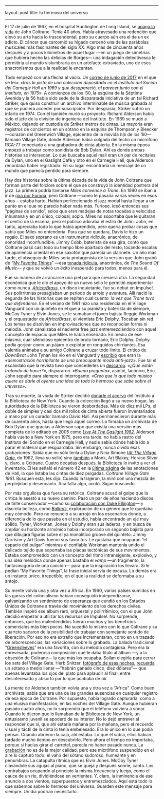 - - - -
layout: post
title: lo hermoso del universo
- - - -

El 17 de julio de 1967, en el hospital Huntington de Long Island, se [apagó la vida](https://www.nytimes.com/1967/07/18/archives/john-coltrane-jazz-star-dies-inventive-saxophone-player-40.html) de John Coltrane. Tenía 40 años. Había atravesado una redención que elevó su arte hacia lo trascendental, pero su cuerpo aún era el de un ex adicto. El cáncer que carcomió su hígado cercenó una de las parábolas musicales más fascinantes del siglo XX. Algo más de cincuenta años después y a pocos kilómetros de aquel lugar —en un juego de simetrías que hubiera hecho las delicias de Borges— una indagación detectivesca le permitiría al mundo vislumbrarla en un artefacto extraviado, uno de esos anacronismos que a la realidad le encantan.

Todo empezó con una flecha al vacío. Un [correo de junio de 2017](https://listserv.loc.gov/cgi-bin/wa?A2=ind1701&L=ARSCLIST&P=65289) en el que se leía: *«tras la pista de una colección depositada en el Instituto del Sonido del Carnegie Hall en 1969 y que desapareció, al parecer junto con el Instituto, en 1975»*. A comienzos de los ’60, la esquina de la Séptima Avenida y la 56 había sido sede de la disparatada iniciativa de un tal Richard Striker, que quiso construir un archivo interminable de música grabada al que se pudiera acceder por suscripción. Por desgracia, Striker sufrió un infarto en 1974. Con él también murió su proyecto. Richard Alderson había sido el jefe de la división de ingeniería del Instituto. En 1969 se mudó a México, dejando en custodia de Striker metros de cintas. La mayoría eran registros de conciertos en un sótano en la esquina de Thompson y Bleecker —corazón del Greenwich Village, epicentro de la movida *hip* de los ’60— llamado Village Gate, donde Alderson había colgado del techo un micrófono RCA-77 conectado a una grabadora de cinta abierta. En la misma época empezó a trabajar como sonidista de Bob Dylan. Ahí es donde ambas historias se intersecan. Lo que buscaba aquel mail eran un par de recitales de Dylan, uno en el Gaslight Café y otro en el Carnegie Hall, que Alderson recordaba haber registrado. En su lugar encontraría un mensaje de un mundo que parecía perdido para siempre.

Hay dos historias sobre la última década de la vida de John Coltrane que forman parte del folclore sobre el que se construyó la identidad postrera del jazz. La primera podría llamarse *Miles convence a Trane*. En 1960 se iban a ir de [gira por Europa](https://digital.nepr.net/music/2016/09/22/john-coltranes-final-tour-with-miles-davis/), pero Coltrane —como le pasaría varias veces en esos años— estaba harto. Habían perfeccionado el jazz modal hasta llegar a un punto en el que no parecía haber nada más. Furioso, ideó entonces sus “páginas de sonido”, solos que eran madejas de notas tocadas a velocidad inhumana y en un único, colosal, soplo. Miles no soportaba que le quitaran el centro de la escena, pero el público adoraba el estilo de John. John, en tanto, apreciaba todo lo que había aprendido, pero quería probar cosas que sabía que Miles no entendería. Para que se quedara, Davis le hizo un regalo. El saxo soprano es un instrumento ridículo, anacrónico, de sonoridad inconfundible. Jimmy Cobb, baterista de esa gira, contó que Coltrane pasó casi todo su tiempo libre apartado del resto, tocando escalas de apariencia oriental en ese saxofón que parecía un clarinete. Un año más tarde, el obsequio de Miles sería protagonista de la versión que John grabó de “[My Favorite Things](https://youtu.be/JQvc-Gkwhow)” —esa [tonada ridícula](https://youtu.be/2G6dd7ikrXs), anacrónica, de *The Sound Of Music*— y que se volvió un éxito inesperado para todos, menos para él.

Fue su manera de arrancarse una piel para que creciera otra. La seguridad económica que le dio el apoyo de un nuevo sello le permitió experimentar como nunca. *[Africa/Brass](https://open.spotify.com/album/04nfBhMWMp1Y6zhl4o0psq)*, un disco inquietante, fue su debut en Impulse!. Sus polirritmias presagiaban un periodo de arrojo y aventura. Allí nació la segunda de las historias que se repiten cual cuento: *la vez que Trane tuvo que defenderse*. En el verano de 1961 hizo una residencia en el Village Vanguard con un quinteto en el que a su pianista y baterista de siempre, McCoy Tyner y Elvin Jones, se le sumaban el joven bajista Reggie Workman y el orquestador de *Africa/Brass*, el vientista Eric Dolphy. Tocaban sin red. Los temas se disolvían en improvisaciones que no reconocían forma ni melodía. John canalizaba el naciente free jazz entremezclándolo con aquel concepto de espacio que Miles le había enseñado. En medio de ese miasma, cual silencioso epicentro de bruto tornado, Eric Dolphy. Dolphy podía gorjear como un pájaro o explotar en ronquidos chirriantes. Esa valentía animaba a su amigo Coltrane a cruzar todo límite. El crítico de *DownBeat* John Tynan los vio en el Vanguard y [escribió](https://www.listeningsessions.ca/p/eavesdropping-on-john-coltrane-in) que eran la *«demostración horripilante de una preocupante moda anti-jazz»*. Fue tal el escándalo que la revista tuvo que concederles un [descargo](https://downbeat.com/microsites/prestige/dolphy-interview.html). *«¿Qué están tratando de hacer?»*, dispararon. *«Buena pregunta»*, asintió, lacónico, Eric. John sepultó para siempre el interrogante. *«Creo que lo que todo músico quiere es darle al oyente una idea de todo lo hermoso que sabe sobre el universo»*.



Tras su muerte, la viuda de Striker decidió [donarle el acervo](https://www.nypl.org/blog/2023/07/28/how-pair-unreleased-john-coltrane-tapes-surfaced-nypl) del Instituto a la Biblioteca de New York. Cuando la colección llegó a su nuevo hogar, las autoridades de la Biblioteca se vieron desbordadas. Más de diez mil LPs, el doble de simples y casi dos mil rollos de cinta abierta fueron inventariados a mano por un curador llamado David Hall. Así permanecieron durante más de cuarenta años, hasta que llegó aquel correo. Lo firmaba un archivista de Bob Dylan que gracias a Alderson supo que existía una versión más completa de lo editado en 2005 como *[Live At The Gaslight 1962](https://open.spotify.com/album/19xz9yHTLzLRC0CL38lfw6)*. Alderson había vuelto a New York en 1975, pero era tarde: no había rastro del Instituto del Sonido en el Carnegie Hall, y nadie sabía dónde había ido a parar el material que resguardaba. Sin embargo, nunca olvidó esas grabaciones. Sabía que no sólo tenía a Dylan y Nina Simone (*[At The Village Gate](https://open.spotify.com/album/71XzA1szstQ1hDAnX1NeSH)*, de 1962, lleva su sello) sino [también](https://media.npr.org/assets/img/2023/05/31/herb-snitzer---village-gate-marquee_custom-10c55cdb4a3aad9dc5e69546f524305d8eaaf2e9-s800-c85.webp) a Monk, Art Blakey, Horace Silver y, claro, a Coltrane. Cuatro décadas después, la Biblioteca lo invitó a ver el inventario. Él les señaló el número 42 en la [última página](https://www.nypl.org/scout/_next/image?url=https%3A%2F%2Fdrupal.nypl.org%2Fsites-drupal%2Fdefault%2Ffiles%2Fstyles%2Fmax_width_960%2Fpublic%2F2023-07%2FImage10-InstituteOfSound_Handwritten.jpg%3Fitok%3DFn8umR8x&w=1920&q=90) de las anotaciones de Hall, la que listaba las cintas de diez pulgadas. *Coltrane Village Gate 1961*. Busquen esta, les dijo. Cuando la trajeron, la miró con una mezcla de perplejidad y desencanto. Acá falta algo, acotó. Sigan buscando.

Por más orgullosa que fuera su retórica, Coltrane acusó el golpe que la crítica le asestó a su nuevo camino. Pasó un par de años haciendo discos de tinte conservador —como su [colaboración con Duke Ellington](https://open.spotify.com/album/1OvmilWKtrabJGEpPRlgK5)— y discreta belleza, como *[Ballads](https://open.spotify.com/album/2fdnSzyVkyG5R0VJgo9Gv5)*, exploración de un género que le quedaba muy cómodo. Pero no renunció a su arrojo en los escenarios donde, a diferencia de lo que pasaba en el estudio, había encontrado un eje muy sólido. Tyner, Workman, Jones y Dolphy eran sus laderos, y en busca de ampliar su horizonte armónico había incorporado un segundo bajista para que dibujara figuras sobre el ya monolítico groove del quinteto. Jimmy Garrison y Art Davis fueron sus favoritos. Le gustaba que ocuparan “el espacio del pulgar” mientras el confiable Workman mantenía unido el delicado tejido que soportaba las placas tectónicas de sus movimientos. Estaba comprometido con un concepto del ritmo intransigente, explosivo, y una idea melódica donde apenas bastaba el *vamp* —un fragmento, la fantasmagoría de una canción— para que la inspiración los llevara. Si le pedían “My Favorite Things”, la frase inicial servía de excusa. Lo demás era un instante único, irrepetible, en el que la realidad se deformaba a su antojo.

Su mente volvía una y otra vez a África. En 1960, varios países sumidos en las garras del colonialismo habían conseguido independizarse, galvanizando un sentimiento de esperanza que cundió en los Estados Unidos de Coltrane a través del movimiento de los derechos civiles. También inspiró ese álbum raro, orquestal y polirrítimico, con el que John decidió empezar a utilizar los recursos de Impulse!. No sorprende, entonces, que los malentendidos fueran muchos y los beneficios comerciales más bien pocos. No sucedió lo mismo con lo que Coltrane y su cuarteto sacaron de la posibilidad de trabajar con semejante sentido de liberación. Por eso no era extraño que incrementaran, como en un trazado de arborescencias, las variaciones sobre lo grabado. La balada tradicional “[Greensleeves](https://open.spotify.com/track/2cPVD6TirfJ8a9LbFNpjrx)” era una favorita, con su melodía contagiosa. Pero era la enrevesada, poderosa composición que le daba título al álbum —y a la obsesión de Coltrane— la que más los ocupaba. Solían elegirla para cerrar los sets del Village Gate. Herb Snitzer, [fotógrafo de esas noches](https://risdmuseum.org/art-design/collection/john-coltrane-backstage-village-gate-new-york-city-1961-201513227), [recuerda](https://www.newyorker.com/culture/culture-desk/a-newly-discovered-realm-of-accomplishment-for-john-coltrane) un sótano a medio llenar —“habrán ganado cinco, diez dólares”— que apenas levantaba los ojos del plato para aplaudir al final, entre desinteresado y absorto por lo que acababa de oír.

La mente de Alderson también volvía una y otra vez a “Africa”. Como buen archivista, sabía que era una de las grandes ausencias en cualquier registro de esa época de Coltrane. Por supuesto, había logrado capturarla, como a una elusiva manifestación, en las noches del Village Gate. Aunque hubieran pasado cuatro años, no lo sorprendió que el teléfono volviera a sonar. Cuando le dijeron que lo llamaban de la Biblioteca de New York, un entusiasmo juvenil se apoderó de su interior. No lo dejó entrever al responder que sí, que ahí estaría mañana por la mañana, pero el recuerdo visual y táctil de la cinta lo tenía embelesado. Era lo único en lo que podía pensar. Cuando abrieron la caja, ahí estaba. Lo que él sabía, ellos habían tardado mucho tiempo en descubrirlo. Pero ahora el tiempo no importaba, porque si hacías girar el carretel, parecía no haber pasado nunca. La [grabación](https://open.spotify.com/track/5V5HRJEn8y0ZcfOmdGMaZj) no es de la mejor calidad, pero ese micrófono suspendido en el aire lo capturó todo: el vaho del sótano sudoroso, humeante y en penumbras. La catapulta rítmica que es Elvin Jones. McCoy Tyner clavándole sus agujas al piano, que se queja y después sonríe, canta. Los contrabajos ocupando al principio la misma frecuencia y luego, como el cauce de un río, dividiéndose en vertientes. Y, claro, la inminencia de ese anuncio a dos vientos, superpuestos y entremezclados. Aquí está todo lo que sabemos sobre lo hermoso del universo. Guarden este mensaje para siempre. Un día podrían necesitarlo.